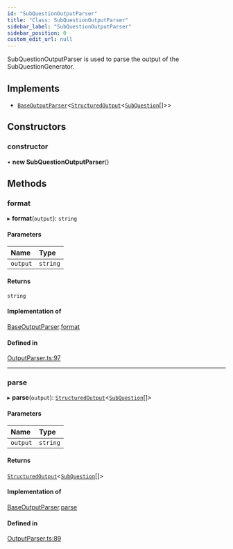 ```yaml
---
id: "SubQuestionOutputParser"
title: "Class: SubQuestionOutputParser"
sidebar_label: "SubQuestionOutputParser"
sidebar_position: 0
custom_edit_url: null
---
```


SubQuestionOutputParser is used to parse the output of the SubQuestionGenerator.

## Implements

- [`BaseOutputParser`](../interfaces/BaseOutputParser.md)<[`StructuredOutput`](../interfaces/StructuredOutput.md)<[`SubQuestion`](../interfaces/SubQuestion.md)[]\>\>

## Constructors

### constructor

• **new SubQuestionOutputParser**()

## Methods

### format

▸ **format**(`output`): `string`

#### Parameters

| Name | Type |
| :------ | :------ |
| `output` | `string` |

#### Returns

`string`

#### Implementation of

[BaseOutputParser](../interfaces/BaseOutputParser.md).[format](../interfaces/BaseOutputParser.md#format)

#### Defined in

[OutputParser.ts:97](https://github.com/run-llama/LlamaIndexTS/blob/a07a941/packages/core/src/OutputParser.ts#L97)

___

### parse

▸ **parse**(`output`): [`StructuredOutput`](../interfaces/StructuredOutput.md)<[`SubQuestion`](../interfaces/SubQuestion.md)[]\>

#### Parameters

| Name | Type |
| :------ | :------ |
| `output` | `string` |

#### Returns

[`StructuredOutput`](../interfaces/StructuredOutput.md)<[`SubQuestion`](../interfaces/SubQuestion.md)[]\>

#### Implementation of

[BaseOutputParser](../interfaces/BaseOutputParser.md).[parse](../interfaces/BaseOutputParser.md#parse)

#### Defined in

[OutputParser.ts:89](https://github.com/run-llama/LlamaIndexTS/blob/a07a941/packages/core/src/OutputParser.ts#L89)
